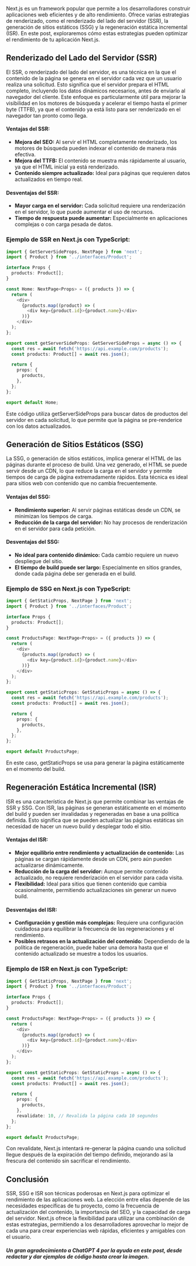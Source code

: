 Next.js es un framework popular que permite a los desarrolladores construir aplicaciones web eficientes y de alto rendimiento. Ofrece varias estrategias de renderizado, como el renderizado del lado del servidor (SSR), la generación de sitios estáticos (SSG) y la regeneración estática incremental (ISR). En este post, exploraremos cómo estas estrategias pueden optimizar el rendimiento de tu aplicación Next.js.

## Renderizado del Lado del Servidor (SSR)
El SSR, o renderizado del lado del servidor, es una técnica en la que el contenido de la página se genera en el servidor cada vez que un usuario realiza una solicitud. Esto significa que el servidor prepara el HTML completo, incluyendo los datos dinámicos necesarios, antes de enviarlo al navegador del cliente. Este enfoque es particularmente útil para mejorar la visibilidad en los motores de búsqueda y acelerar el tiempo hasta el primer byte (TTFB), ya que el contenido ya está listo para ser renderizado en el navegador tan pronto como llega.

#### Ventajas del SSR:
* **Mejora del SEO:** Al servir el HTML completamente renderizado, los motores de búsqueda pueden indexar el contenido de manera más efectiva.
* **Mejora del TTFB:** El contenido se muestra más rápidamente al usuario, ya que el HTML inicial ya está renderizado.
* **Contenido siempre actualizado:** Ideal para páginas que requieren datos actualizados en tiempo real.

#### Desventajas del SSR:
* **Mayor carga en el servidor:** Cada solicitud requiere una renderización en el servidor, lo que puede aumentar el uso de recursos.
* **Tiempo de respuesta puede aumentar:** Especialmente en aplicaciones complejas o con carga pesada de datos.

### Ejemplo de SSR en Next.js con TypeScript:
```typescript
import { GetServerSideProps, NextPage } from 'next';
import { Product } from '../interfaces/Product';

interface Props {
  products: Product[];
}

const Home: NextPage<Props> = ({ products }) => {
  return (
    <div>
      {products.map((product) => (
        <div key={product.id}>{product.name}</div>
      ))}
    </div>
  );
};

export const getServerSideProps: GetServerSideProps = async () => {
  const res = await fetch('https://api.example.com/products');
  const products: Product[] = await res.json();

  return {
    props: {
      products,
    },
  };
};

export default Home;
```
Este código utiliza getServerSideProps para buscar datos de productos del servidor en cada solicitud, lo que permite que la página se pre-renderice con los datos actualizados.

## Generación de Sitios Estáticos (SSG)
La SSG, o generación de sitios estáticos, implica generar el HTML de las páginas durante el proceso de build. Una vez generado, el HTML se puede servir desde un CDN, lo que reduce la carga en el servidor y permite tiempos de carga de página extremadamente rápidos. Esta técnica es ideal para sitios web con contenido que no cambia frecuentemente.

#### Ventajas del SSG:
* **Rendimiento superior:** Al servir páginas estáticas desde un CDN, se minimizan los tiempos de carga.
* **Reducción de la carga del servidor:** No hay procesos de renderización en el servidor para cada petición.

#### Desventajas del SSG:
* **No ideal para contenido dinámico:** Cada cambio requiere un nuevo despliegue del sitio.
* **El tiempo de build puede ser largo:** Especialmente en sitios grandes, donde cada página debe ser generada en el build.

### Ejemplo de SSG en Next.js con TypeScript:
```typescript
import { GetStaticProps, NextPage } from 'next';
import { Product } from '../interfaces/Product';

interface Props {
  products: Product[];
}

const ProductsPage: NextPage<Props> = ({ products }) => {
  return (
    <div>
      {products.map((product) => (
        <div key={product.id}>{product.name}</div>
      ))}
    </div>
  );
};

export const getStaticProps: GetStaticProps = async () => {
  const res = await fetch('https://api.example.com/products');
  const products: Product[] = await res.json();

  return {
    props: {
      products,
    },
  };
};

export default ProductsPage;
```
En este caso, getStaticProps se usa para generar la página estáticamente en el momento del build.

## Regeneración Estática Incremental (ISR)
ISR es una característica de Next.js que permite combinar las ventajas de SSR y SSG. Con ISR, las páginas se generan estáticamente en el momento del build y pueden ser invalidadas y regeneradas en base a una política definida. Esto significa que se pueden actualizar las páginas estáticas sin necesidad de hacer un nuevo build y desplegar todo el sitio.

#### Ventajas del ISR:
* **Mejor equilibrio entre rendimiento y actualización de contenido:** Las páginas se cargan rápidamente desde un CDN, pero aún pueden actualizarse dinámicamente.
* **Reducción de la carga del servidor:** Aunque permite contenido actualizado, no requiere renderización en el servidor para cada visita.
* **Flexibilidad:** Ideal para sitios que tienen contenido que cambia ocasionalmente, permitiendo actualizaciones sin generar un nuevo build.

#### Desventajas del ISR:
* **Configuración y gestión más complejas:** Requiere una configuración cuidadosa para equilibrar la frecuencia de las regeneraciones y el rendimiento.
* **Posibles retrasos en la actualización del contenido:** Dependiendo de la política de regeneración, puede haber una demora hasta que el contenido actualizado se muestre a todos los usuarios.

### Ejemplo de ISR en Next.js con TypeScript:
```typescript
import { GetStaticProps, NextPage } from 'next';
import { Product } from '../interfaces/Product';

interface Props {
  products: Product[];
}

const ProductsPage: NextPage<Props> = ({ products }) => {
  return (
    <div>
      {products.map((product) => (
        <div key={product.id}>{product.name}</div>
      ))}
    </div>
  );
};

export const getStaticProps: GetStaticProps = async () => {
  const res = await fetch('https://api.example.com/products');
  const products: Product[] = await res.json();

  return {
    props: {
      products,
    },
    revalidate: 10, // Revalida la página cada 10 segundos
  };
};

export default ProductsPage;
```
Con revalidate, Next.js intentará re-generar la página cuando una solicitud llegue después de la expiración del tiempo definido, mejorando así la frescura del contenido sin sacrificar el rendimiento.

## Conclusión
SSR, SSG e ISR son técnicas poderosas en Next.js para optimizar el rendimiento de las aplicaciones web. La elección entre ellas depende de las necesidades específicas de tu proyecto, como la frecuencia de actualización del contenido, la importancia del SEO, y la capacidad de carga del servidor. Next.js ofrece la flexibilidad para utilizar una combinación de estas estrategias, permitiendo a los desarrolladores aprovechar lo mejor de cada una para crear experiencias web rápidas, eficientes y amigables con el usuario.

#### *Un gran agradecimiento a ChatGPT 4 por la ayuda en este post, desde redactar y dar ejemplos de código hasta crear la imagen.*